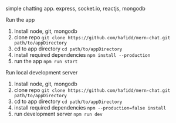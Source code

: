 simple chatting app. express, socket.io, reactjs, mongodb

Run the app
1. Install node, git, mongodb
2. clone repo `git clone https://github.com/hafidd/mern-chat.git path/to/appDirectory`
3. cd to app directory `cd path/to/appDirectory`
4. install required dependencies `npm install --production`
5. run the app `npm run start`

Run local development server
1. Install node, git, mongodb
2. clone repo `git clone https://github.com/hafidd/mern-chat.git path/to/appDirectory`
3. cd to app directory `cd path/to/appDirectory`
4. install required dependencies `npm --production=false install`
5. run development server `npm run dev`